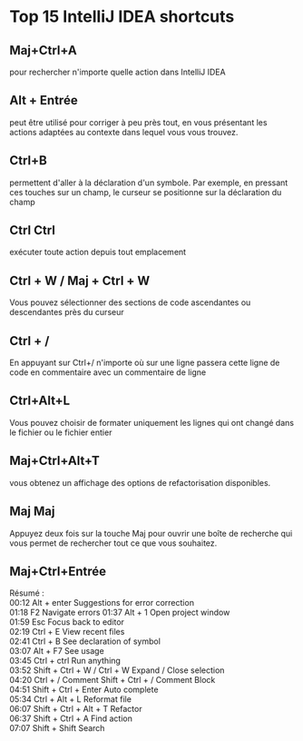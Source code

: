 # Top 15 IntelliJ IDEA shortcuts

## Maj+Ctrl+A
pour rechercher n'importe quelle action dans IntelliJ IDEA
## Alt + Entrée
peut être utilisé pour corriger à peu près tout, en vous présentant les actions adaptées au contexte dans lequel vous
vous trouvez.  
## Ctrl+B  
permettent d'aller à la déclaration d'un symbole. Par exemple, en pressant ces touches sur un champ, le curseur se 
positionne sur la déclaration du champ
## Ctrl Ctrl  
exécuter toute action depuis tout emplacement  
## Ctrl + W / Maj + Ctrl + W
Vous pouvez sélectionner des sections de code ascendantes ou descendantes près du curseur  
## Ctrl + / 
En appuyant sur Ctrl+/ n'importe où sur une ligne passera cette ligne de code en
commentaire avec un commentaire de ligne 
## Ctrl+Alt+L 
Vous pouvez choisir de formater uniquement les lignes qui ont changé dans le fichier ou le fichier entier  
## Maj+Ctrl+Alt+T  
vous obtenez un affichage des options de refactorisation disponibles.  
## Maj Maj  
Appuyez deux fois sur la touche Maj pour ouvrir une boîte de recherche qui vous permet de rechercher tout ce 
que vous souhaitez.
## Maj+Ctrl+Entrée  


Résumé :  
00:12 Alt + enter Suggestions for error correction  
01:18 F2 Navigate errors 
01:37 Alt + 1 Open project window  
01:59 Esc Focus back to editor  
02:19 Ctrl + E View recent files    
02:41 Ctrl + B See declaration of symbol   
03:07 Alt + F7 See usage  
03:45 Ctrl + ctrl Run anything  
03:52 Shift + Ctrl + W / Ctrl + W Expand / Close selection  
04:20 Ctrl + / Comment Shift + Ctrl + / Comment Block  
04:51 Shift + Ctrl + Enter Auto complete  
05:34 Ctrl + Alt + L Reformat file  
06:07 Shift + Ctrl + Alt + T Refactor  
06:37 Shift + Ctrl + A Find action  
07:07 Shift + Shift Search  